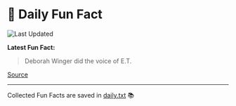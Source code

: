 # 🌟 Daily Fun Fact

![Last Updated](https://img.shields.io/badge/Last_Updated-2025_06_25-blue?style=flat-square)

**Latest Fun Fact:**

> Deborah Winger did the voice of E.T.

[Source](http://www.djtech.net/humor/useless_facts.htm)

---

Collected Fun Facts are saved in [daily.txt](daily.txt) 📚

